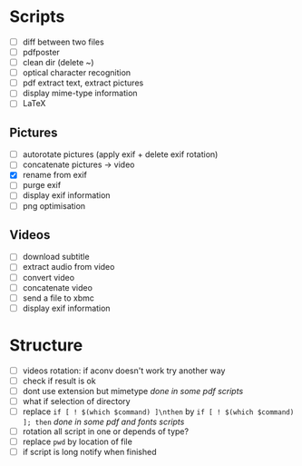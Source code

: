 # Scripts

- [ ] diff between two files
- [ ] pdfposter
- [ ] clean dir (delete ~)
- [ ] optical character recognition
- [ ] pdf extract text, extract pictures
- [ ] display mime-type information
- [ ] LaTeX

## Pictures
- [ ] autorotate pictures (apply exif + delete exif rotation)
- [ ] concatenate pictures → video
- [x] rename from exif
- [ ] purge exif
- [ ] display exif information
- [ ] png optimisation

## Videos
- [ ] download subtitle
- [ ] extract audio from video
- [ ] convert video
- [ ] concatenate video
- [ ] send a file to xbmc
- [ ] display exif information

# Structure

- [ ] videos rotation: if aconv doesn't work try another way
- [ ] check if result is ok
- [ ] dont use extension but mimetype _done in some pdf scripts_
- [ ] what if selection of directory
- [ ] replace `if [ ! $(which $command) ]\nthen` by `if [ ! $(which $command) ]; then` _done in some pdf and fonts scripts_
- [ ] rotation all script in one or depends of type?
- [ ] replace `pwd` by location of file
- [ ] if script is long notify when finished
